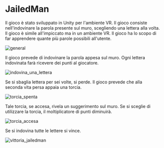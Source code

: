 # JailedMan

Il gioco è stato sviluppato in Unity per l'ambiente VR. Il gioco consiste nell'indovinare la parola presente sul muro, scegliendo una lettera alla volta.
Il gioco è simile all'impiccato ma in un ambiente VR. Il gioco ha lo scopo di far apprendere quante più parole possibili all'utente.

![general](https://github.com/manuelstefanile/JailedMan/assets/114852292/82655522-0bb7-4d91-82e2-199f5d686b61)

Il gioco prevede di indovinare la parola appesa sul muro. Ogni lettera indovinata farà ricevere dei punti al giocatore.

![indovina_una_lettera](https://github.com/manuelstefanile/JailedMan/assets/114852292/10460e1a-6ac9-4a4f-9bd3-b5ba190741b7)

Se si sbaglia lettera per sei volte, si perde.
Il gioco prevede che alla seconda vita persa appaia una torcia.

![torcia_spenta](https://github.com/manuelstefanile/JailedMan/assets/114852292/e89da886-bf67-46aa-b99e-8b068fa8ca7b)

Tale torcia, se accesa, rivela un suggerimento sul muro. Se si sceglie di utilizzare la torcia, il moltiplicatore
di punti diminuirà.

![torcia_accesa](https://github.com/manuelstefanile/JailedMan/assets/114852292/c3003146-1df5-41c0-a303-e39905ccae8f)

Se si indovina tutte le lettere si vince.

![vittoria_jailedman](https://github.com/manuelstefanile/JailedMan/assets/114852292/d845ca78-c4bf-4676-a1ac-16700b909b53)

